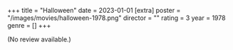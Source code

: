+++
title = "Halloween"
date = 2023-01-01
[extra]
poster = "/images/movies/halloween-1978.png"
director = ""
rating = 3
year = 1978
genre = []
+++

(No review available.)
